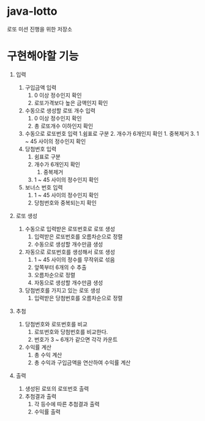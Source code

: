 # java-lotto
로또 미션 진행을 위한 저장소

# 구현해야할 기능
1. 입력
    1. 구입금액 입력
        1. 0 이상 정수인지 확인
        2. 로또가격보다 높은 금액인지 확인
    2. 수동으로 생성할 로또 개수 입력
        1. 0 이상 정수인지 확인
        2. 총 로또개수 이하인지 확인
    3. 수동으로 로또번호 입력
        1.쉼표로 구분
        2. 개수가 6개인지 확인
            1. 중복제거
        3. 1 ~ 45 사이의 정수인지 확인
    4. 당첨번호 입력
        1. 쉼표로 구분
        2. 개수가 6개인지 확인
            1. 중복제거
        3. 1 ~ 45 사이의 정수인지 확인
    5. 보너스 번호 입력
        1. 1 ~ 45 사이의 정수인지 확인
        2. 당첨번호와 중복되는지 확인

2. 로또 생성
    1. 수동으로 입력받은 로또번호로 로또 생성
        1. 입력받은 로또번호를 오름차순으로 정렬
        2. 수동으로 생성할 개수만큼 생성
    2. 자동으로 로또번호를 생성해서 로또 생성
        1. 1 ~ 45 사이의 정수를 무작위로 섞음
        2. 앞쪽부터 6개의 수 추출
        3. 오름차순으로 정렬
        4. 자동으로 생성할 개수만큼 생성
    3. 당첨번호를 가지고 있는 로또 생성
        1. 입력받은 당첨번호를 오름차순으로 정렬

3. 추첨
    1. 당첨번호와 로또번호를 비교
        1. 로또번호와 당첨번호를 비교한다.
        2. 번호가 3 ~ 6개가 같으면 각각 카운트 
    2. 수익률 계산
        1. 총 수익 계산
        2. 총 수익과 구입금액을 연산하여 수익률 계산

4. 출력
    1. 생성된 로또의 로또번호 출력
    2. 추첨결과 출력
        1. 각 등수에 따른 추첨결과 출력
        2. 수익률 출력